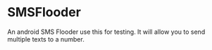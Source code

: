 SMSFlooder
==========

An android SMS Flooder use this for testing. It will allow you to send multiple texts to a number.